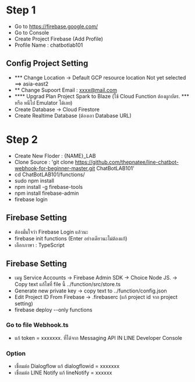 
# Step 1 #
- Go to https://firebase.google.com/
- Go to Console
- Create Project Firebase (Add Profile)
- Profile Name : chatbotlab101
## Config Project Setting ##
- *** Change Location -> Default GCP resource location  Not yet selected ==> asia-east2
- ** Change Supoort Email : xxxx@mail.com
- **** Upgrad Plan Project Spark to Blaze (ใช้ Cloud Function ต้องผูกบัตร. *** หรือ หนีไป Emulator ได้เลย)
- Create Database -> Cloud Firestore
- Create Realtime Database (ต้องเอา Database URL)

# Step 2 #
- Create New Floder : {NAME}_LAB
- Clone Source : 'git clone https://github.com/thepnatee/line-chatbot-webhook-for-beginner-master.git ChatBotLAB101'
- cd ChatBotLAB101/functions/
- sudo npm install
- npm install -g firebase-tools
- npm install firebase-admin
- firebase login
## Firebase Setting ##
- ต้องมั่นใจว่า Firebase Login แล้วนะ
- firebase init functions (Enter อย่างเดียวนะไม่ต้องแก้)
- เลือกภาษา : TypeScript
## Firebase Setting ##
- เมนู Service Accounts -> Firebase Admin SDK -> Choice Node JS. -> Copy text แก้ไขที่ file นี้ ../function/src/store.ts
- Generate new private key -> copy text to ../function/config.json
- Edit Project ID From Firebase -> .firebaserc (แก้ project id จาก project setting)
- firebase deploy --only functions

### Go to file Webhook.ts ##
- แก้ token = xxxxxxx. ที่ได้จาก Messaging API IN LINE Developer Console
### Option ###
- เชื่อมต่อ Dialogflow แก้ dialogflowid = xxxxxxx
- เชื่อมต่อ LINE Notify แก้ lineNotify = xxxxxx


